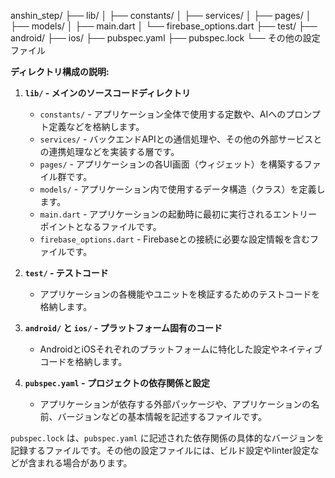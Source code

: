 anshin_step/
├── lib/
│   ├── constants/
│   ├── services/
│   ├── pages/
│   ├── models/
│   ├── main.dart
│   └── firebase_options.dart
├── test/
├── android/
├── ios/
├── pubspec.yaml
├── pubspec.lock
└── その他の設定ファイル


**ディレクトリ構成の説明:**

1.  **`lib/` - メインのソースコードディレクトリ**
    * `constants/` - アプリケーション全体で使用する定数や、AIへのプロンプト定義などを格納します。
    * `services/` - バックエンドAPIとの通信処理や、その他の外部サービスとの連携処理などを実装する層です。
    * `pages/` - アプリケーションの各UI画面（ウィジェット）を構築するファイル群です。
    * `models/` - アプリケーション内で使用するデータ構造（クラス）を定義します。
    * `main.dart` - アプリケーションの起動時に最初に実行されるエントリーポイントとなるファイルです。
    * `firebase_options.dart` - Firebaseとの接続に必要な設定情報を含むファイルです。

2.  **`test/` - テストコード**
    * アプリケーションの各機能やユニットを検証するためのテストコードを格納します。

3.  **`android/` と `ios/` - プラットフォーム固有のコード**
    * AndroidとiOSそれぞれのプラットフォームに特化した設定やネイティブコードを格納します。

4.  **`pubspec.yaml` - プロジェクトの依存関係と設定**
    * アプリケーションが依存する外部パッケージや、アプリケーションの名前、バージョンなどの基本情報を記述するファイルです。

`pubspec.lock` は、`pubspec.yaml` に記述された依存関係の具体的なバージョンを記録するファイルです。その他の設定ファイルには、ビルド設定やlinter設定などが含まれる場合があります。
